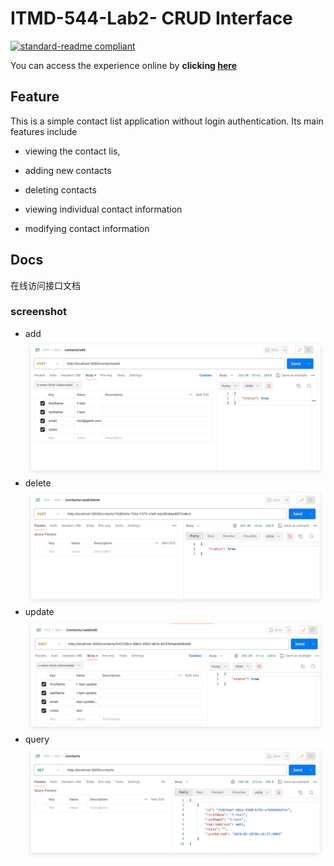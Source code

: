 # ITMD-544-Lab2- CRUD Interface

[![standard-readme compliant](https://img.shields.io/badge/readme%20style-standard-brightgreen.svg?style=flat-square)](https://github.com/RichardLitt/standard-readme)

You can access the experience online by **clicking [here](http://itmd542-lab2-yifan.someget.work/)**

## Feature

This is a simple contact list application without login authentication. Its main features include

- viewing the contact lis,

- adding new contacts

- deleting contacts

- viewing individual contact information

- modifying contact information

## Docs
在线访问接口文档
### screenshot
- add
    ![img.png](imgs/add.png)
- delete
    ![img_1.png](imgs/delete.png)
- update
    ![img_2.png](imgs/edit.png)
- query
    ![img_3.png](imgs/contacts.png)
